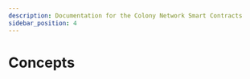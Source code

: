 ```yaml
---
description: Documentation for the Colony Network Smart Contracts
sidebar_position: 4
---
```


# Concepts
